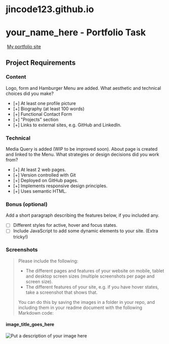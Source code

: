 # jincode123.github.io

#  your_name_here - Portfolio Task
​
[My portfolio site](https://jincode123.github.io)
​
## Project Requirements

### Content
 Logo, form and Hamburger Menu are added. What aesthetic and technical choices did you make? 
- [+] At least one profile picture
- [+] Biography (at least 100 words)
- [+] Functional Contact Form
- [+] "Projects" section
- [+] Links to external sites, e.g. GitHub and LinkedIn.
​
### Technical
 Media Query is added (WIP to be improved soon). About page is created and linked to the Menu. What strategies or design decisions did you work from? 
- [+] At least 2 web pages.
- [+] Version controlled with Git
- [+] Deployed on GitHub pages.
- [+] Implements responsive design principles.
- [+] Uses semantic HTML.

### Bonus (optional)
 Add a short paragraph describing the features below, if you included any. 
- [ ] Different styles for active, hover and focus states.
- [ ] Include JavaScript to add some dynamic elements to your site. (Extra tricky!)
​
### Screenshots
> Please include the following:
> - The different pages and features of your website on mobile, tablet and desktop screen sizes (multiple screenshots per page and screen size).
> - The different features of your site, e.g. if you have hover states, take a screenshot that shows that.  
> 
> You can do this by saving the images in a folder in your repo, and including them in your readme document with the following Markdown code: 

####  image_title_goes_here 
![Put a description of your image here](./relative_path_to_file)

